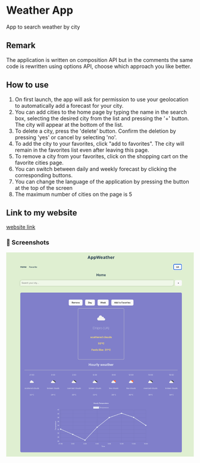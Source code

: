 # Weather App
App to search weather by city

## Remark
The application is written on composition API but in the comments the same code is rewritten using options API, choose which approach you like better.

## How to use
1. On first launch, the app will ask for permission to use your geolocation to automatically add a forecast for your city.
2. You can add cities to the home page by typing the name in the search box, selecting the desired city from the list and pressing the '+' button. The city will appear at the bottom of the list.
3. To delete a city, press the 'delete' button. Confirm the deletion by pressing 'yes' or cancel by selecting 'no'.
4. To add the city to your favorites, click "add to favorites". The city will remain in the favorites list even after leaving this page.
5. To remove a city from your favorites, click on the shopping cart on the favorite cities page.
6. You can switch between daily and weekly forecast by clicking the corresponding buttons.
7. You can change the language of the application by pressing the button at the top of the screen
8. The maximum number of cities on the page is 5

## Link to my website
[website link](https://weather-rust-three-32.vercel.app/)

### 📸 Screenshots
<img src='/public/screen.png' width='600'/>